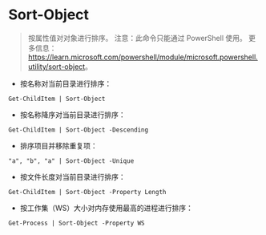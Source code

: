 # Sort-Object

> 按属性值对对象进行排序。
> 注意：此命令只能通过 PowerShell 使用。
> 更多信息：<https://learn.microsoft.com/powershell/module/microsoft.powershell.utility/sort-object>。

- 按名称对当前目录进行排序：

`Get-ChildItem | Sort-Object`

- 按名称降序对当前目录进行排序：

`Get-ChildItem | Sort-Object -Descending`

- 排序项目并移除重复项：

`"a", "b", "a" | Sort-Object -Unique`

- 按文件长度对当前目录进行排序：

`Get-ChildItem | Sort-Object -Property Length`

- 按工作集（WS）大小对内存使用最高的进程进行排序：

`Get-Process | Sort-Object -Property WS`